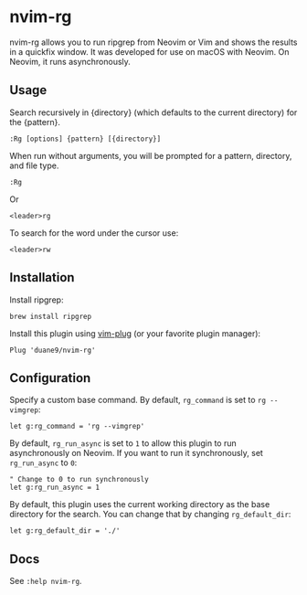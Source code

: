 # nvim-rg

nvim-rg allows you to run ripgrep from Neovim or Vim and shows the results in a
quickfix window. It was developed for use on macOS with Neovim. On Neovim, it runs
asynchronously.

## Usage

Search recursively in {directory} (which defaults to the current directory) for
the {pattern}.

    :Rg [options] {pattern} [{directory}]

When run without arguments, you will be prompted for a pattern, directory, and
file type.

    :Rg

Or

    <leader>rg

To search for the word under the cursor use:

    <leader>rw

## Installation

Install ripgrep:

    brew install ripgrep

Install this plugin using [vim-plug](https://github.com/junegunn/vim-plug) (or
your favorite plugin manager):

```vim
Plug 'duane9/nvim-rg'
```

## Configuration

Specify a custom base command. By default, `rg_command` is set to `rg --vimgrep`:

```vim
let g:rg_command = 'rg --vimgrep'
```

By default, `rg_run_async` is set to `1` to allow this plugin to run asynchronously on Neovim. If you want to run it synchronously, set `rg_run_async` to `0`:

```vim
" Change to 0 to run synchronously
let g:rg_run_async = 1
```

By default, this plugin uses the current working directory as the base directory for the search. You can change that by changing `rg_default_dir`:

```vim
let g:rg_default_dir = './'
```

## Docs

See `:help nvim-rg`.
